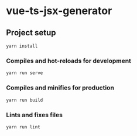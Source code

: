 # vue-ts-jsx-generator

## Project setup

```
yarn install
```

### Compiles and hot-reloads for development

```
yarn run serve
```

### Compiles and minifies for production

```
yarn run build
```

### Lints and fixes files

```
yarn run lint
```

